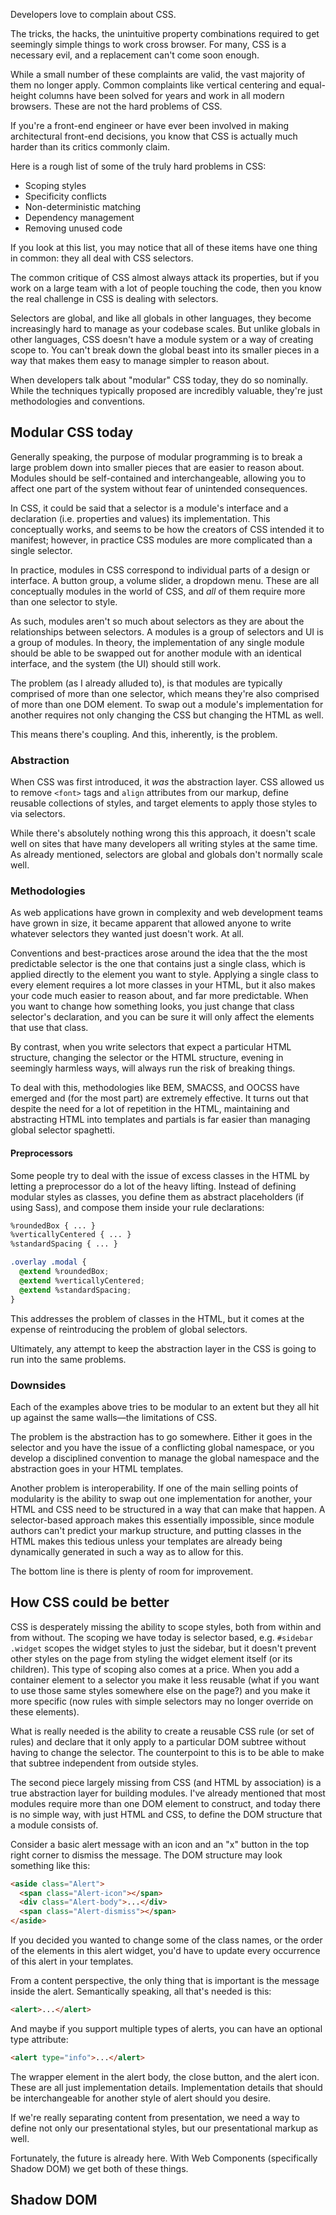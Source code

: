 <!--
{
  "layout": "article",
  "title": "Web Components and the Future of Modular CSS",
  "date": "2014-10-31T22:01:36-07:00",
  "draft": true,
  "tags": [
    "CSS",
    "HTML",
    "JavaScript"
  ]
}
-->

<!--
I. Problems with CSS
  A. It's not the properties
    1. vertical centering
    2. equal height columns
    3. browser inconsistencies
    3. tricks, hack, unintuitive property combinations, etc.
  B. It's the selectors
    1. Scoping styles
    2. Specificity conflicts
    3. Non-deterministic matching
    4. Dependency management
    5. Removing unused code
  C. All of these problem stem from the lack of a real "module" system in CSS
II. Modular CSS today
  A. BEM, SMACSS, OOCSS (and a million new ones the creep up almost daily)
    1. Principles
      a. single classes (consistent specificity)
      b. decouple layout from theme (structure from skin)
      c. decouple content form container
  B. Abstraction layer
    1. Selectors
      a. code reuse through comma-separated selectors
      b. #sidebar, #footer, .item, .callout { ... }
    2. HTML + CSS
      a. CSS defines small, modular class-based rules
      b. The HTML templates contain many, many classes
    3. Preprocessor + Selectors
      a. A preprocessor defines modular styles via @mixin or @extend
      b. Those modular styles are assigned to complex selectors
      c. The HTML remains free of most
  C. Downsides
    1. All of these strategies work to varying degrees, but at the end of the day they are brittle because the selectors are still global.
    2. These systems are not interoperable as the conventions typically only work when *all* the code is following the convention.
      a. Conventions are great for your own code, but they typically fall apart if you're using any third party code.
      b. Conformance

III. How could CSS be better?
  A. Style scoping
  B. Abstracting implementation details
III. Real CSS Modules
  A. Shadow DOM
    1. Two-way style boundary
    2. The abstraction lives in a style tag inside the shadow root
  B. Context
    1. Selector context is hard to manage and comes with specificity problems, element context is more reusable, easier to reason about, easier to establish intent, and makes dependencies are clearer
IV. Examples
  A. Classes vs Components
    1. Inheritance
    2. Composition
  B. Building a complex component from simple components.
  C. Building a layout from layout primitives.
V. Conclusion
-->

Developers love to complain about CSS.

The tricks, the hacks, the unintuitive property combinations required to get seemingly simple things to work cross browser. For many, CSS is a necessary evil, and a replacement can't come soon enough.

While a small number of these complaints are valid, the vast majority of them no longer apply. Common complaints like vertical centering and equal-height columns have been solved for years and work in all modern browsers. These are not the hard problems of CSS.

If you're a front-end engineer or have ever been involved in making architectural front-end decisions, you know that CSS is actually much harder than its critics commonly claim.

Here is a rough list of some of the truly hard problems in CSS:

- Scoping styles
- Specificity conflicts
- Non-deterministic matching
- Dependency management
- Removing unused code

If you look at this list, you may notice that all of these items have one thing in common: they all deal with CSS selectors.

The common critique of CSS almost always attack its properties, but if you work on a large team with a lot of people touching the code, then you know the real challenge in CSS is dealing with selectors.

Selectors are global, and like all globals in other languages, they become increasingly hard to manage as your codebase scales. But unlike globals in other languages, CSS doesn't have a module system or a way of creating scope to. You can't break down the global beast into its smaller pieces in a way that makes them easy to manage simpler to reason about.

When developers talk about "modular" CSS today, they do so nominally. While the techniques typically proposed are incredibly valuable, they're just methodologies and conventions.

## Modular CSS today

Generally speaking, the purpose of modular programming is to break a large problem down into smaller pieces that are easier to reason about. Modules should be self-contained and interchangeable, allowing you to affect one part of the system without fear of unintended consequences.

In CSS, it could be said that a selector is a module's interface and a declaration (i.e. properties and values) its implementation. This conceptually works, and seems to be how the creators of CSS intended it to manifest; however, in practice CSS modules are more complicated than a single selector.

In practice, modules in CSS correspond to individual parts of a design or interface. A button group, a volume slider, a dropdown menu. These are all conceptually modules in the world of CSS, and *all* of them require more than one selector to style.

As such, modules aren't so much about selectors as they are about the relationships between selectors. A modules is a group of selectors and UI is a group of modules. In theory, the implementation of any single module should be able to be swapped out for another module with an identical interface, and the system (the UI) should still work.

The problem (as I already alluded to), is that modules are typically comprised of more than one selector, which means they're also comprised of more than one DOM element. To swap out a module's implementation for another requires not only changing the CSS but changing the HTML as well.

This means there's coupling. And this, inherently, is the problem.

### Abstraction

When CSS was first introduced, it *was* the abstraction layer. CSS allowed us to remove `<font>` tags and `align` attributes from our markup, define reusable collections of styles, and target elements to apply those styles to via selectors.

While there's absolutely nothing wrong this this approach, it doesn't scale well on sites that have many developers all writing styles at the same time. As already mentioned, selectors are global and globals don't normally scale well.

### Methodologies

As web applications have grown in complexity and web development teams have grown in size, it became apparent that allowed anyone to write whatever selectors they wanted just doesn't work. At all.

Conventions and best-practices arose around the idea that the the most predictable selector is the one that contains just a single class, which is applied directly to the element you want to style. Applying a single class to every element requires a lot more classes in your HTML, but it also makes your code much easier to reason about, and far more predictable. When you want to change how something looks, you just change that class selector's declaration, and you can be sure it will only affect the elements that use that class.

By contrast, when you write selectors that expect a particular HTML structure, changing the selector or the HTML structure, evening in seemingly harmless ways, will always run the risk of breaking things.

To deal with this, methodologies like BEM, SMACSS, and OOCSS have emerged and (for the most part) are extremely effective. It turns out that despite the need for a lot of repetition in the HTML, maintaining and abstracting HTML into templates and partials is far easier than managing global selector spaghetti.

#### Preprocessors

Some people try to deal with the issue of excess classes in the HTML by letting a preprocessor do a lot of the heavy lifting. Instead of defining modular styles as classes, you define them as abstract placeholders (if using Sass), and compose them inside your rule declarations:

```css
%roundedBox { ... }
%verticallyCentered { ... }
%standardSpacing { ... }

.overlay .modal {
  @extend %roundedBox;
  @extend %verticallyCentered;
  @extend %standardSpacing;
}
```

This addresses the problem of classes in the HTML, but it comes at the expense of reintroducing the problem of global selectors.

Ultimately, any attempt to keep the abstraction layer in the CSS is going to run into the same problems.

### Downsides

Each of the examples above tries to be modular to an extent but they all hit up against the same walls&mdash;the limitations of CSS.

The problem is the abstraction has to go somewhere. Either it goes in the selector and you have the issue of a conflicting global namespace, or you develop a disciplined convention to manage the global namespace and the abstraction goes in your HTML templates.

Another problem is interoperability. If one of the main selling points of modularity is the ability to swap out one implementation for another, your HTML and CSS need to be structured in a way that can make that happen. A selector-based approach makes this essentially impossible, since module authors can't predict your markup structure, and putting classes in the HTML makes this tedious unless your templates are already being dynamically generated in such a way as to allow for this.

The bottom line is there is plenty of room for improvement.

## How CSS could be better

CSS is desperately missing the ability to scope styles, both from within and from without. The scoping we have today is selector based, e.g. `#sidebar .widget` scopes the widget styles to just the sidebar, but it doesn't prevent other styles on the page from styling the widget element itself (or its children). This type of scoping also comes at a price. When you add a container element to a selector you make it less reusable (what if you want to use those same styles somewhere else on the page?) and you make it more specific (now rules with simple selectors may no longer override on these elements).

What is really needed is the ability to create a reusable CSS rule (or set of rules) and declare that it only apply to a particular DOM subtree without having to change the selector. The counterpoint to this is to be able to make that subtree independent from outside styles.

The second piece largely missing from CSS (and HTML by association) is a true abstraction layer for building modules. I've already mentioned that most modules require more than one DOM element to construct, and today there is no simple way, with just HTML and CSS, to define the DOM structure that a module consists of.

Consider a basic alert message with an icon and an "x" button in the top right corner to dismiss the message. The DOM structure may look something like this:

```html
<aside class="Alert">
  <span class="Alert-icon"></span>
  <div class="Alert-body">...</div>
  <span class="Alert-dismiss"></span>
</aside>
```

If you decided you wanted to change some of the class names, or the order of the elements in this alert widget, you'd have to update every occurrence of this alert in your templates.

From a content perspective, the only thing that is important is the message inside the alert. Semantically speaking, all that's needed is this:

```html
<alert>...</alert>
```

And maybe if you support multiple types of alerts, you can have an optional type attribute:

```html
<alert type="info">...</alert>
```

The wrapper element in the alert body, the close button, and the alert icon. These are all just implementation details. Implementation details that should be interchangeable for another style of alert should you desire.

If we're really separating content from presentation, we need a way to define not only our presentational styles, but our presentational markup as well.

Fortunately, the future is already here. With Web Components (specifically Shadow DOM) we get both of these things.

## Shadow DOM













<!--

***


I think the modular/object-oriented CSS movement has been one of the best things to come to front-end architecture in recent history. When building web applications, it's unfortunate that code, which has almost nothing to do with how an application functions, is so often the bottleneck in building new features.

This should not be the case, nor do I think it's an overstatement. In almost every company I've ever worked at, I can distinctly remember a situation where we wanted to change or improve something, but we didn't for fear that *any* change to the CSS would have potentially disastrous, unforeseen consequences.

Our selectors were paralyzing us.

### Methodologies

There is certainly no shortage of modular CSS methodologies to choose from today. The classics are BEM, SMACSS, and OOCSS, but it feels like a new one comes out every week. To simplify things, I'm going to lump them all into a single category, and my example are going to use BEM (specifically the SUIT flavor) because it's the most prescriptive.

Ultimately, all modular CSS methodologies have the same fundamental goals in common:

- **Prefer single class selectors:** single classes keep specificity low, consistent, and they will never match an element in the HTML that you haven't explicitly ask it to.
- **Avoid contextual styling:** do not style components based on where appear in the DOM. Doing so is inherently less reusable and makes usage of these components unpredictable.
- **Decouple layout from theme:** the way a component looks and the way it appears relative to the elements around it are two separate concerns. When you combine those concerns (e.g. adding margin or positioning properties to components) you make them less reusable.



### Downsides

The


1. All of these strategies work to varying degrees, but at the end of the day they are brittle because the selectors are still global.
2. These systems are not interoperable as the conventions typically only work when *all* the code is following the convention.




For about as long as people have been writing CSS, people have been writing CSS the same way. Our tools change, methodologies go in an out of fashion, but at the end of the day, most of us serve one CSS file that styles our entire site.

This isn't a critique of our current best-practices, it simply the reality. When we say we write modular CSS we mean that nominally. All CSS rules are global and every rule has the potential to conflict with every other rule. This is just the way it is.

People who are new to CSS often complain that things which should be simple are unnecessarily complex, unintuitive, or hacky. Why do I have to use `border-color: transparent` to make a triangle? Why doesn't `vertical-align: center` ever work when I want it to? Why are the position keywords `static`, `absolute`, and `fixed` all sound like they do the same thing?

Sure these are annoyances, and yes being skilled at CSS does require an encyclopedic knowledge of hacks and tricks, but these things are not the truly hard problems of CSS. These are not the problems that make it nearly impossible to redesign without starting over or prevent the development of new features for fear of the consequences of changing *anything*!

The longer I work in this industry, the more I'm convinced that there are really just two hard problems in CSS:

1. Getting your rules to match the elements you want without them accidentally matching the elements you don't.
2. Solving the first problem without writing too much code.

While this might seem like an oversimplification, I believe it's true. Every truly hard problem I've ever faced in CSS has involved fighting with an existing stylesheet. Far too often this is my dilemma:

* I can't write the rules I want because the existing rules trump them.
* I can't change the existing rules because refactoring would take too long.
* My hand is forced, and I end up writing rules I know are bad.
* Now the problem is worse than when I started.

The situation exists because developers routinely come up with bad solutions to hard problem #2. They think they're being clever, but they're really just digging a whole they'll eventually fall into.

Developers like to notice patterns, and they've been taught not to repeat themselves. So when a developer looks at a site and notices that every time an `<h3>` is followed by `<ul>` in the sidebar, there's a `20px` gap, what do you expect him to do? Most people who encounter this scenario write some form of the following rule:

```css
#sidebar h3 + ul {
  margin-top: 20px;
}
```

This rule isn't necessarily bad. The probably with it is it has the *potential* to be bad. It's going to do exactly what you want it to, but, in the future, it may also do a bunch of stuff you don't want it to do.

Therein lies the problem with most people's CSS. It solves the present problem with little consideration for the future.

## Modular CSS

Modular CSS methodologies ([BEM](http://bem.info/method/), [SMACSS](http://smacss.com/), [OOCSS](https://github.com/stubbornella/oocss/wiki)) have been, in my opinion, one of the things to happen to CSS. While all of these methodologies take a slightly different approach, they all, at their core, do a fantstic job at solved CSS's first hard problem. They codify how to write CSS that styles the elements you want without accidentally affecting the elements you don't.


One of my favorite [Twitter exchanges](https://twitter.com/rstacruz/status/272765333977325568) on the subject of methodologies:

> [@simurai](https://twitter.com/simurai): "I think the problem with the 'never use IDs' debate is that both sides come from two different perspectives. Small site vs large site."
> <br>[@rstacruz](https://twitter.com/rstacruz): "@simurai Where is this debate being held?"
> <br>[@divya](https://twitter.com/divya): "@rstacruz on small sites.""

## Code Reuse

### Inheritence

```
var root = this.createShadowRoot();
var

-->


